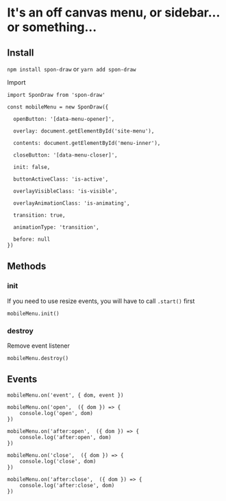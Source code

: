 # It's an off canvas menu, or sidebar... or something...

## Install

`npm install spon-draw` or `yarn add spon-draw`

Import

```
import SponDraw from 'spon-draw'
```

```
const mobileMenu = new SponDraw({

  openButton: '[data-menu-opener]',

  overlay: document.getElementById('site-menu'),

  contents: document.getElementById('menu-inner'),

  closeButton: '[data-menu-closer]',

  init: false,

  buttonActiveClass: 'is-active',

  overlayVisibleClass: 'is-visible',

  overlayAnimationClass: 'is-animating',

  transition: true,

  animationType: 'transition',

  before: null
})
```

## **Methods**

### **init**

If you need to use resize events, you will have to call `.start()` first

```
mobileMenu.init()
```

### **destroy**

Remove event listener

```
mobileMenu.destroy()
```

## **Events**

`mobileMenu.on('event', { dom, event })`

```
mobileMenu.on('open',  ({ dom }) => {
	console.log('open', dom)
})

mobileMenu.on('after:open',  ({ dom }) => {
	console.log('after:open', dom)
})

mobileMenu.on('close',  ({ dom }) => {
	console.log('close', dom)
})

mobileMenu.on('after:close',  ({ dom }) => {
	console.log('after:close', dom)
})
```
